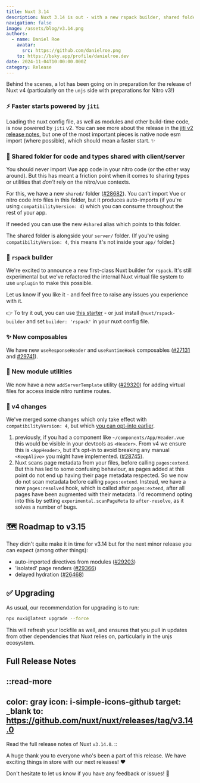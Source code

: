```yaml
---
title: Nuxt 3.14
description: Nuxt 3.14 is out - with a new rspack builder, shared folder, and performance enhancements!
navigation: false
image: /assets/blog/v3.14.png
authors:
  - name: Daniel Roe
    avatar:
      src: https://github.com/danielroe.png
    to: https://bsky.app/profile/danielroe.dev
date: 2024-11-04T10:00:00.000Z
category: Release
---
```


Behind the scenes, a lot has been going on in preparation for the release of Nuxt v4 (particularly on the `unjs` side with preparations for Nitro v3!)

### ⚡️ Faster starts powered by `jiti`

Loading the nuxt config file, as well as modules and other build-time code, is now powered by `jiti` v2. You can see more about the release in the [jiti v2 release notes](https://github.com/unjs/jiti/releases/tag/v2.0.0), but one of the most important pieces is native node esm import (where possible), which should mean a faster start. ✨

### 📂 Shared folder for code and types shared with client/server

You should never import Vue app code in your nitro code (or the other way around). But this has meant a friction point when it comes to sharing types or utilities that _don't_ rely on the nitro/vue contexts.

For this, we have a new `shared/` folder ([#28682](https://github.com/nuxt/nuxt/pull/28682)). You can't import Vue or nitro code _into_ files in this folder, but it produces auto-imports (if you're using `compatibilityVersion: 4`) which you can consume throughout the rest of your app.

If needed you can use the new `#shared` alias which points to this folder.

The shared folder is alongside your `server/` folder. (If you're using `compatibilityVersion: 4`, this means it's not inside your `app/` folder.)

### 🦀 `rspack` builder

We're excited to announce a new first-class Nuxt builder for `rspack`. It's still experimental but we've refactored the internal Nuxt virtual file system to use `unplugin` to make this possible.

Let us know if you like it - and feel free to raise any issues you experience with it.

👉 To try it out, you can use [this starter](https://github.com/danielroe/nuxt-rspack-starter) - or just install `@nuxt/rspack-builder` and set `builder: 'rspack'` in your nuxt config file.

### ✨ New composables

We have new `useResponseHeader` and `useRuntimeHook` composables ([#27131](https://github.com/nuxt/nuxt/pull/27131) and [#29741](https://github.com/nuxt/nuxt/pull/29741)).

### 🔧 New module utilities

We now have a new `addServerTemplate` utility ([#29320](https://github.com/nuxt/nuxt/pull/29320)) for adding virtual files for access inside nitro runtime routes.

### 🚧 v4 changes

We've merged some changes which only take effect with `compatibilityVersion: 4`, but which [you can opt-into earlier](/docs/getting-started/upgrade#testing-nuxt-4).

1. previously, if you had a component like `~/components/App/Header.vue` this would be visible in your devtools as `<Header>`. From v4 we ensure this is `<AppHeader>`, but it's opt-in to avoid breaking any manual `<KeepAlive>` you might have implemented. ([#28745](https://github.com/nuxt/nuxt/pull/28745)).
2. Nuxt scans page metadata from your files, before calling `pages:extend`. But this has led to some confusing behaviour, as pages added at this point do not end up having their page metadata respected. So we now do not scan metadata before calling `pages:extend`. Instead, we have a new `pages:resolved` hook, which is called after `pages:extend`, after all pages have been augmented with their metadata. I'd recommend opting into this by setting `experimental.scanPageMeta` to `after-resolve`, as it solves a number of bugs.

## 🗺️ Roadmap to v3.15

They didn't quite make it in time for v3.14 but for the next minor release you can expect (among other things):

- auto-imported directives from modules ([#29203](https://github.com/nuxt/nuxt/pull/29203))
- 'isolated' page renders ([#29366](https://github.com/nuxt/nuxt/pull/29366))
- delayed hydration ([#26468](https://github.com/nuxt/nuxt/pull/26468))

## ✅ Upgrading

As usual, our recommendation for upgrading is to run:

```sh
npx nuxi@latest upgrade --force
```

This will refresh your lockfile as well, and ensures that you pull in updates from other dependencies that Nuxt relies on, particularly in the unjs ecosystem.

## Full Release Notes

::read-more
---
color: gray
icon: i-simple-icons-github
target: _blank
to: https://github.com/nuxt/nuxt/releases/tag/v3.14.0
---
Read the full release notes of Nuxt `v3.14.0`.
::

A huge thank you to everyone who's been a part of this release. We have exciting things in store with our next releases! ❤️

Don't hesitate to let us know if you have any feedback or issues! 🙏
